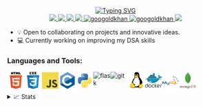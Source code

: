 <p align="center">
<a href="https://github.com/iChigozirim">
    <img src="https://readme-typing-svg.demolab.com?font=Georgia&size=18&duration=2000&pause=100&multiline=true&width=500&height=80&lines=Hi,+ I'm+Chigozirim!;I'm+a+Software+Engineer+specializing+in+back-end+development;Some+of+my+interests+include+DeveOps,+and+Cloud+Engineering" alt="Typing SVG" />
</a>
<br/>

<a href="https://drive.google.com/file/d/1-DXWB0xSA5E3k4we3i2S2_x_K7tBMOdB/view?usp=sharing">
    <img src="https://img.shields.io/badge/PDF-CV-red?style=flat-square&logo=adobe">
</a>
<a href="https://www.linkedin.com/in/chigozirim-igweamaka/">
    <img src="https://img.shields.io/badge/-Linkedin-blue?style=flat-square&logo=linkedin">
</a>
<a href="mailto:cgzirim@gmail.com">
    <img src="https://img.shields.io/badge/-Email-red?style=flat-square&logo=gmail&logoColor=white">
</a>
<a href="https://medium.com/@iamokwukwe">
    <img src="https://img.shields.io/badge/Medium-12100E?style=flat-square&logo=medium&logoColor=white">
</a>
<a href="https://twitter.com/cgzirim">
    <img src="https://img.shields.io/badge/Twitter-1DA1F2?style=flat-square&logo=twitter&logoColor=white" alt="googoldkhan" />
</a>
<a href="https://github.com/iChigozirim">
    <img src="https://komarev.com/ghpvc/?username=iChigozirim&label=Visitors&color=0e75b6&style=flat" alt="googoldkhan" />
</a>
 
<a href="https://github.com/iChigozirim">
    <img src="https://github-stats-alpha.vercel.app/api?username=iChigozirim&cc=22272e&tc=37BCF6&ic=fff&bc=0000">
</a>
</p>

* 💡 Open to collaborating on projects and innovative ideas.
* 💻 Currently working on improving my DSA skills

### Languages and Tools:
<p align="left"> <a href="https://www.cprogramming.com/" target="_blank" rel="noreferrer">

 <img align="left" src="https://raw.githubusercontent.com/devicons/devicon/master/icons/html5/html5-original-wordmark.svg" alt="html5" width="40" height="40"/> </a> <a href="https://www.linux.org/" target="_blank" rel="noreferrer">   <img align="left" src="https://raw.githubusercontent.com/devicons/devicon/master/icons/css3/css3-original-wordmark.svg" alt="css3" width="40" height="40"/> </a> <a href="https://www.docker.com/" target="_blank" rel="noreferrer">      <img align="left" src="https://raw.githubusercontent.com/devicons/devicon/master/icons/javascript/javascript-original.svg" alt="javascript" width="40" height="40"/> </a> <a href="https://www.mysql.com/" target="_blank" rel="noreferrer">      <img align="left" src="https://raw.githubusercontent.com/devicons/devicon/master/icons/c/c-original.svg" alt="c" width="40" height="40"/> </a> <a href="https://www.docker.com/" target="_blank" rel="noreferrer">      <img align="left" src="https://raw.githubusercontent.com/devicons/devicon/master/icons/python/python-original.svg" alt="python" width="40" height="40"/> <img align="left" src="https://www.vectorlogo.zone/logos/pocoo_flask/pocoo_flask-icon.svg" alt="flask" width="40" height="40"/> </a> <a href="https://git-scm.com/" target="_blank" rel="noreferrer">      <img align="left" src="https://www.vectorlogo.zone/logos/git-scm/git-scm-icon.svg" alt="git" width="40" height="40"/> </a> <a href="https://developer.mozilla.org/en-US/docs/Web/JavaScript" target="_blank" rel="noreferrer"> <img align="left" src="https://raw.githubusercontent.com/devicons/devicon/master/icons/linux/linux-original.svg" alt="linux" width="40" height="40"/> </a> <a href="https://www.mysql.com/" target="_blank" rel="noreferrer">    <img align="left" src="https://raw.githubusercontent.com/devicons/devicon/master/icons/docker/docker-original-wordmark.svg" alt="docker" width="40" height="40"/> </a> <a href="https://flask.palletsprojects.com/" target="_blank" rel="noreferrer">      <img align="left" src="https://raw.githubusercontent.com/devicons/devicon/master/icons/mysql/mysql-original-wordmark.svg" alt="mysql" width="40" height="40"/> </a> <a href="https://www.postgresql.org" target="_blank" rel="noreferrer">      <img align="left" src="https://raw.githubusercontent.com/devicons/devicon/master/icons/mongodb/mongodb-original-wordmark.svg" alt="postgresql" width="40" height="40"/> </a> <a href="https://www.python.org" target="_blank" rel="noreferrer">  
 </a> </p>

<br>
<details>
<summary>📈 Stats</summary>
<br>
My Github Stats

![](http://github-profile-summary-cards.vercel.app/api/cards/profile-details?username=iChigozirim&theme=dracula) 

![](http://github-profile-summary-cards.vercel.app/api/cards/repos-per-language?username=iChigozirim&theme=dracula) 
![](http://github-profile-summary-cards.vercel.app/api/cards/most-commit-language?username=iChigozirim&theme=dracula)

</details>
